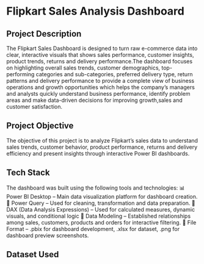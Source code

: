 # Flipkart Sales Analysis Dashboard
## Project Description 
The Flipkart Sales Dashboard is designed to turn raw e-commerce data into clear, interactive visuals that shows sales performance, customer insights, product trends, returns and delivery performance.The dashboard focuses on highlighting overall sales trends, customer demographics, top-performing categories and sub-categories, preferred delivery type, return patterns and delivery performance to provide a complete view of business operations and growth opportunities which helps the company’s managers and analysts quickly understand business performance, identify problem areas and make data-driven decisions for improving growth,sales and customer satisfaction.

## Project Objective 
The objective of this project is to analyze Flipkart’s sales data to understand sales trends, customer behavior, product performance, returns and delivery efficiency and present insights through interactive Power BI dashboards.

##  Tech Stack
The dashboard was built using the following tools and technologies:
📊 Power BI Desktop – Main data visualization platform for dashboard creation.
📂 Power Query – Used for cleaning, transformation and data preparation.
🧠 DAX (Data Analysis Expressions) – Used for calculated measures, dynamic visuals, and conditional logic
📝 Data Modeling – Established relationships among sales, customers, products and orders for interactive filtering.
📁 File Format – .pbix for dashboard development, .xlsx for dataset, .png for dashboard preview screenshots.

## Dataset Used 

